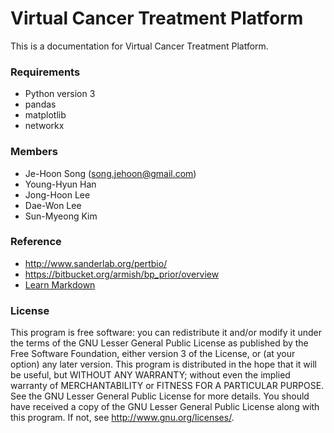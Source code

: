 # Virtual Cancer Treatment Platform #
This is a documentation for Virtual Cancer Treatment Platform. 


### Requirements ###
* Python version 3 
* pandas
* matplotlib
* networkx


### Members ###
* Je-Hoon Song (song.jehoon@gmail.com)
* Young-Hyun Han 
* Jong-Hoon Lee 
* Dae-Won Lee
* Sun-Myeong Kim 


### Reference ###
* http://www.sanderlab.org/pertbio/
* https://bitbucket.org/armish/bp_prior/overview
* [Learn Markdown](https://bitbucket.org/tutorials/markdowndemo)


### License ###
This program is free software: you can redistribute it and/or modify it under the terms of the GNU Lesser General Public License as published by the Free Software Foundation, either version 3 of the License, or (at your option) any later version.
This program is distributed in the hope that it will be useful, but WITHOUT ANY WARRANTY; without even the implied warranty of MERCHANTABILITY or FITNESS FOR A PARTICULAR PURPOSE. See the GNU Lesser General Public License for more details.
You should have received a copy of the GNU Lesser General Public License along with this program. If not, see http://www.gnu.org/licenses/.
